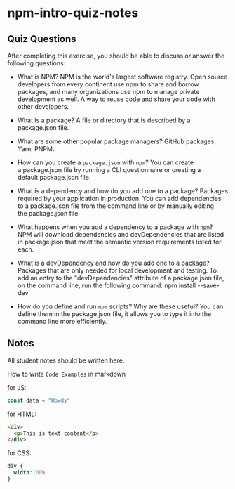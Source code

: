 # npm-intro-quiz-notes

## Quiz Questions

After completing this exercise, you should be able to discuss or answer the following questions:

- What is NPM?
NPM is the world's largest software registry. Open source developers from every continent use npm to share and borrow packages, and many organizations use npm to manage private development as well.
A way to reuse code and share your code with other developers.

- What is a package?
A file or directory that is described by a package.json file.

- What are some other popular package managers?
GitHub packages, Yarn, PNPM.

- How can you create a `package.json` with `npm`?
You can create a package.json file by running a CLI questionnaire or creating a default package.json file.

- What is a dependency and how do you add one to a package?
Packages required by your application in production.
You can add dependencies to a package.json file from the command line or by manually editing the package.json file.

- What happens when you add a dependency to a package with `npm`?
NPM will download dependencies and devDependencies that are listed in package.json that meet the semantic version requirements listed for each.

- What is a devDependency and how do you add one to a package?
Packages that are only needed for local development and testing.
To add an entry to the "devDependencies" attribute of a package.json file, on the command line, run the following command:
npm install <package-name> --save-dev

- How do you define and run `npm` scripts? Why are these useful?
You can define them in the package.json file, it allows you to type it into the command line more efficiently.


## Notes

All student notes should be written here.


How to write `Code Examples` in markdown

for JS:
```javascript
const data = "Howdy"
```

for HTML:
```html
<div>
  <p>This is text content</p>
</div>
```

for CSS:
```css
div {
  width:100%
}
```
